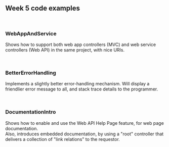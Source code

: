 ## Week 5 code examples

<br>

### WebAppAndService

Shows how to support both web app controllers (MVC) and web service controllers (Web API) in the same project, with nice URIs.  

<br>

### BetterErrorHandling

Implements a slightly better error-handling mechanism. Will display a friendlier error message to all, and stack trace details to the programmer.  

<br>

### DocumentationIntro

Shows how to enable and use the Web API Help Page feature, for web page documentation.  
Also, introduces embedded documentation, by using a "root" controller that delivers a collection of "link relations" to the requestor.  

<br>
